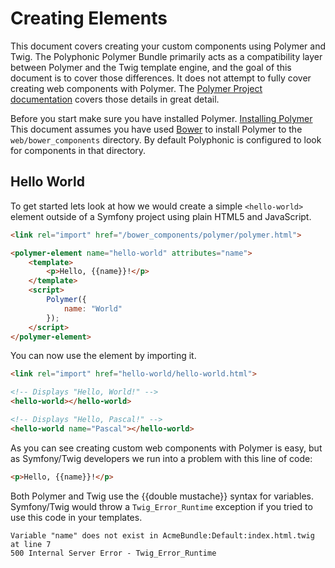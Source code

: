 # Creating Elements
This document covers creating your custom components using Polymer and Twig.
The Polyphonic Polymer Bundle primarily acts as a compatibility layer between
Polymer and the Twig template engine, and the goal of this document is to cover
those differences. It does not attempt to fully cover creating web components
with Polymer. The [Polymer Project documentation](https://www.polymer-project.org)
covers those details in great detail.

Before you start make sure you have installed Polymer.
[Installing Polymer](https://www.polymer-project.org/0.5/docs/start/getting-the-code.html)
This document assumes you have used [Bower](http://bower.io/) to install Polymer to the
`web/bower_components` directory. By default Polyphonic is configured to look for
components in that directory.

## Hello World
To get started lets look at how we would create a simple `<hello-world>` element
outside of a Symfony project using plain HTML5 and JavaScript. 

```html
<link rel="import" href="/bower_components/polymer/polymer.html">

<polymer-element name="hello-world" attributes="name">
	<template>
		<p>Hello, {{name}}!</p>
	</template>
	<script>
		Polymer({
			name: "World"
		});
	</script>
</polymer-element>
```

You can now use the element by importing it.

```html
<link rel="import" href="hello-world/hello-world.html">

<!-- Displays "Hello, World!" -->
<hello-world></hello-world>

<!-- Displays "Hello, Pascal!" -->
<hello-world name="Pascal"></hello-world>
```

As you can see creating custom web components with Polymer is easy, but as Symfony/Twig
developers we run into a problem with this line of code:

```html
<p>Hello, {{name}}!</p>
```

Both Polymer and Twig use the {{double mustache}} syntax for variables. Symfony/Twig
would throw a `Twig_Error_Runtime` exception if you tried to use this code in
your templates.

```
Variable "name" does not exist in AcmeBundle:Default:index.html.twig at line 7
500 Internal Server Error - Twig_Error_Runtime
```